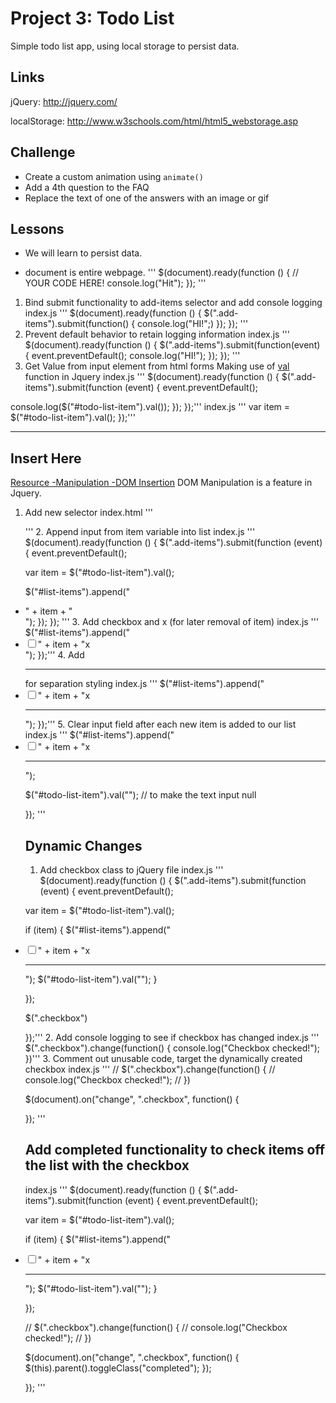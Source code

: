 # Project 3: Todo List

Simple todo list app, using local storage to persist data.

## Links

jQuery: http://jquery.com/

localStorage: http://www.w3schools.com/html/html5_webstorage.asp

## Challenge
* Create a custom animation using `animate()`
* Add a 4th question to the FAQ
* Replace the text of one of the answers with an image or gif

## Lessons
* We will learn to persist data.
- document is entire webpage.
'''
$(document).ready(function () {
    // YOUR CODE HERE!
    console.log("Hit");
});
'''
1. Bind submit functionality to add-items selector and add console logging
index.js
'''
$(document).ready(function () {
 $(".add-items").submit(function() {
 console.log("HI!";)
 });
});
'''
2. Prevent default behavior to retain logging information
index.js
'''
$(document).ready(function () {
 $(".add-items").submit(function(event) {
 event.preventDefault();
 console.log("HI!");
 });
});
'''
3. Get Value from input element from html forms
Making use of [val](http://api.jquery.com/val/) function in Jquery
index.js
'''
$(document).ready(function () {
 $(".add-items").submit(function (event) {
 event.preventDefault();

 console.log($("#todo-list-item").val());
 });
});'''
index.js
'''
 var item = $("#todo-list-item").val();
 });'''

---
## Insert Here
[Resource -Manipulation -DOM Insertion](http://api.jquery.com/category/manipulation/dom-insertion-inside/)
DOM Manipulation is a feature in Jquery.
1. Add new selector
index.html
'''
<ul id="list-items">
'''
2. Append input from item variable into list
index.js
'''
$(document).ready(function () {
 $(".add-items").submit(function (event) {
 event.preventDefault();

 var item = $("#todo-list-item").val();

 $("#list-items").append("<li>" + item + "</li>");
 });
});
'''
3. Add checkbox and x (for later removal of item)
index.js
'''
$("#list-items").append("<li><input type='checkbox'/>" + item + "<a class='remove'>x</a></li>");
 });'''
4. Add <hr> for separation styling
index.js
'''
$("#list-items").append("<li><input type='checkbox'/>" + item + "<a class='remove'>x</a><hr></li>");
 });'''
5. Clear input field after each new item is added to our list
index.js
'''
 $("#list-items").append("<li><input type='checkbox'/>" + item + "<a class='remove'>x</a><hr></li>");

 $("#todo-list-item").val(""); //  to make the text input null

 });
'''
## Dynamic Changes

1. Add checkbox class to jQuery file
index.js
'''
$(document).ready(function () {
 $(".add-items").submit(function (event) {
 event.preventDefault();

 var item = $("#todo-list-item").val();

 if (item) {
  $("#list-items").append("<li><input class='checkbox' type='checkbox'/>" + item + "<a class='remove'>x</a><hr></li>");
  $("#todo-list-item").val("");
 }

 });

 $(".checkbox")

});'''
2. Add console logging to see if checkbox has changed
index.js
'''
$(".checkbox").change(function() {
 console.log("Checkbox checked!");
 })'''
3. Comment out unusable code, target the dynamically created checkbox
index.js
'''
 // $(".checkbox").change(function() {
 // console.log("Checkbox checked!");
 // })

 $(document).on("change", ".checkbox", function() {

 });
'''
## Add completed functionality to check items off the list with the checkbox
index.js
'''
$(document).ready(function () {
 $(".add-items").submit(function (event) {
 event.preventDefault();

 var item = $("#todo-list-item").val();

 if (item) {
  $("#list-items").append("<li><input class='checkbox' type='checkbox'/>" + item + "<a class='remove'>x</a><hr></li>");
  $("#todo-list-item").val("");
 }

 });

 // $(".checkbox").change(function() {
 // console.log("Checkbox checked!");
 // })

 $(document).on("change", ".checkbox", function() {
  $(this).parent().toggleClass("completed");
 });

});
'''